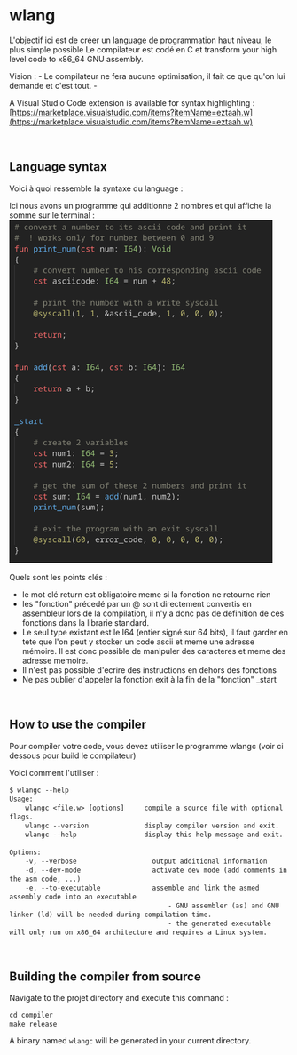 # wlang

L'objectif ici est de créer un language de programmation haut niveau, le plus simple possible
Le compilateur est codé en C et transform your high level code to x86_64 GNU assembly.

Vision : 
    - Le compilateur ne fera aucune optimisation, il fait ce que qu'on lui demande et c'est tout.
    - 


A Visual Studio Code extension is available for syntax highlighting :    
[https://marketplace.visualstudio.com/items?itemName=eztaah.w](https://marketplace.visualstudio.com/items?itemName=eztaah.w)

<br>

## Language syntax 

Voici à quoi ressemble la syntaxe du language : 

Ici nous avons un programme qui additionne 2 nombres et qui affiche la somme sur le terminal : 
<img src="./docs/language-preview.png" alt="image" width="475">

Quels sont les points clés : 
- le mot clé return est obligatoire meme si la fonction ne retourne rien
- les "fonction" précedé par un @ sont directement convertis en assembleur lors de la compilation, il n'y a donc pas de definition de ces fonctions dans la librarie standard. 
- Le seul type existant est le I64 (entier signé sur 64 bits), il faut garder en tete que l'on peut y stocker un code ascii et meme une adresse mémoire. Il est donc possible de manipuler des caracteres et meme des adresse memoire.
- Il n'est pas possible d'ecrire des instructions en dehors des fonctions
- Ne pas oublier d'appeler la fonction exit à la fin de la "fonction" _start

<br>

## How to use the compiler

Pour compiler votre code, vous devez utiliser le programme wlangc (voir ci dessous pour build le compilateur)

Voici comment l'utiliser : 

```
$ wlangc --help                                    
Usage:
    wlangc <file.w> [options]     compile a source file with optional flags.
    wlangc --version              display compiler version and exit.
    wlangc --help                 display this help message and exit.

Options:
    -v, --verbose                   output additional information
    -d, --dev-mode                  activate dev mode (add comments in the asm code, ...)
    -e, --to-executable             assemble and link the asmed assembly code into an executable
                                        - GNU assembler (as) and GNU linker (ld) will be needed during compilation time.
                                        - the generated executable will only run on x86_64 architecture and requires a Linux system.

``` 

<br>

## Building the compiler from source

Navigate to the projet directory and execute this command :
```shell
cd compiler
make release
``` 

A binary named `wlangc` will be generated in your current directory.